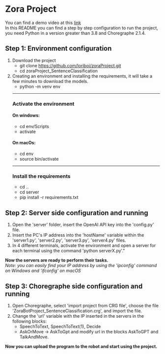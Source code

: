 # Zora Project 
You can find a demo video at this [link](https://youtu.be/hEC9EHhjVe4)<br>
In this README you can find a step by step configuration to run the project, you need Python in a version greater than 3.8 and Choregraphe 2.1.4.
## Step 1: Environment configuration
1. Download the project  
    - git clone https://github.com/loriboi/zoraProject.git <br> 
    - cd zoraProject_SentenceClassification 
2. Creating an environment and installing the requirements, it will take a few minutes to download the models.<br>
    - python -m venv env
    ------------------------------
    ### Activate the environment
	#### On windows:
	- cd env/Scripts
	- activate
	#### On macOs:
	- cd env
	- source bin/activate
    ------------------------------	
    ### Install the requirements    
    - cd ..
	- cd server
	- pip install -r requirements.txt

## Step 2: Server side configuration and running
1. Open the 'server' folder, insert the OpenAI API key into the 'config.py' file.
2. Insert the PC's IP address into the 'hostName' variable within the 'server1.py', 'server2.py', 'server3.py', 'server4.py' files.
3. In 4 different terminals, activate the environment and open a server for each terminal using the command 'python serverX.py'."

**Now the servers are ready to perform their tasks.** <br>
*Note: you can easily find your IP address by using the 'ipconfig' command on Windows and 'ifconfig' on macOS*

## Step 3: Choregraphe side configuration and running
1. Open Choregraphe, select 'import project from CRG file', choose the file 'ZoraBotProject_SentenceClassification.crg', and import the file.
2. Change the 'url' variable with the IP inserted in the servers in the following blocks:
   - SpeechToText, SpeechToText(1), Decide
   - AskOrMove -> AskToGpt and modify url in the blocks AskToGPT and TalkAndMove.

**Now you can upload the program to the robot and start using the project.**   